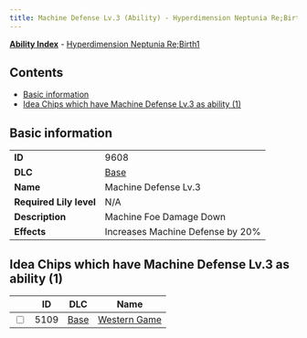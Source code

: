 ```yaml
---
title: Machine Defense Lv.3 (Ability) - Hyperdimension Neptunia Re;Birth1
---
```


[**Ability Index**](/neptunia/rb1/ability/index.html) - [Hyperdimension Neptunia Re;Birth1](/neptunia/rb1)

## Contents

- [Basic information](#basic-information)
- [Idea Chips which have Machine Defense Lv.3 as ability (1)](#idea-chips-which-have-machine-defense-lv3-as-ability-1)

## Basic information

|   |   |
| -- | -- |
| **ID** | 9608 |
| **DLC** | [Base](/neptunia/rb1/dlc/1-base.html) |
| **Name** | Machine Defense Lv.3 |
| **Required Lily level** | N/A |
| **Description** | Machine Foe Damage Down |
| **Effects** | Increases Machine Defense by 20% |


## Idea Chips which have Machine Defense Lv.3 as ability (1)

|    | ID | DLC | Name |
| -- | -- | --- | ---- |
| <input type="checkbox" id="rb1-item-1-5109" class="trackbox" /> | 5109 | [Base](/neptunia/rb1/dlc/1-base.html) | [Western Game](/neptunia/rb1/item/1-5109-western-game.html) |
